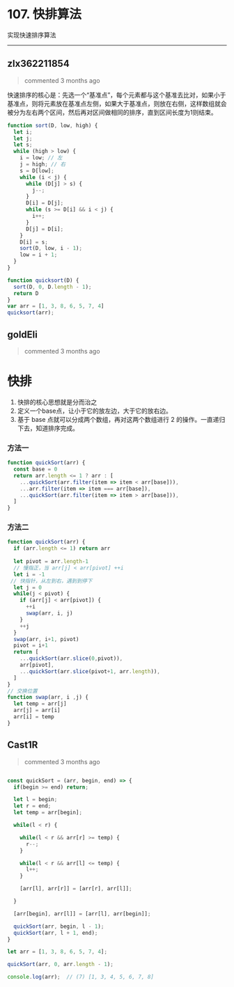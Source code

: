 
 # 107. 快排算法 
 实现快速排序算法 
 ***
## zlx362211854 
 > commented 3 months ago 

快速排序的核心是：先选一个“基准点”，每个元素都与这个基准去比对，如果小于基准点，则将元素放在基准点左侧，如果大于基准点，则放在右侧，这样数组就会被分为左右两个区间，然后再对区间做相同的排序，直到区间长度为1则结束。

```js
function sort(D, low, high) {
  let i;
  let j;
  let s;
  while (high > low) {
    i = low; // 左
    j = high; // 右
    s = D[low]; 
    while (i < j) {
      while (D[j] > s) {
        j--;
      }
      D[i] = D[j];
      while (s >= D[i] && i < j) {
        i++;
      }
      D[j] = D[i];
    }
    D[i] = s;
    sort(D, low, i - 1);
    low = i + 1;
  }
}

function quicksort(D) {
  sort(D, 0, D.length - 1);
  return D
}
var arr = [1, 3, 8, 6, 5, 7, 4]
quicksort(arr);

```
## goldEli 
 > commented 3 months ago 

# 快排

1. 快排的核心思想就是分而治之
2. 定义一个base点，让小于它的放左边，大于它的放右边。
3. 基于 base 点就可以分成两个数组，再对这两个数组进行 2 的操作。一直递归下去，知道排序完成。

### 方法一


```javascript
function quickSort(arr) {
  const base = 0
  return arr.length <= 1 ? arr : [
    ...quickSort(arr.filter(item => item < arr[base])),
    ...arr.filter(item => item === arr[base]),
    ...quickSort(arr.filter(item => item > arr[base])),
  ]
}

```

### 方法二

```javascript
function quickSort(arr) {
  if (arr.length <= 1) return arr
  
  let pivot = arr.length-1
  // 慢指正，当 arr[j] < arr[pivot] ++i
  let i = -1
 // 快指针，从左到右，遇到到停下
  let j = 0
  while(j < pivot) {
    if (arr[j] < arr[pivot]) {
      ++i
      swap(arr, i, j)
    }
    ++j
  }
  swap(arr, i+1, pivot)
  pivot = i+1
  return [
    ...quickSort(arr.slice(0,pivot)),
    arr[pivot],
    ...quickSort(arr.slice(pivot+1, arr.length)),
  ]
}
// 交换位置
function swap(arr, i ,j) {
  let temp = arr[j]
  arr[j] = arr[i]
  arr[i] = temp
}

```
## Cast1R 
 > commented 3 months ago 


```javascript

const quickSort = (arr, begin, end) => {
  if(begin >= end) return;

  let l = begin;
  let r = end;
  let temp = arr[begin];

  while(l < r) {

    while(l < r && arr[r] >= temp) {
      r--;
    }

    while(l < r && arr[l] <= temp) {
      l++;
    }

    [arr[l], arr[r]] = [arr[r], arr[l]];

  }

  [arr[begin], arr[l]] = [arr[l], arr[begin]];

  quickSort(arr, begin, l - 1);
  quickSort(arr, l + 1, end);
}

let arr = [1, 3, 8, 6, 5, 7, 4];

quickSort(arr, 0, arr.length - 1);

console.log(arr);  // (7) [1, 3, 4, 5, 6, 7, 8]

```